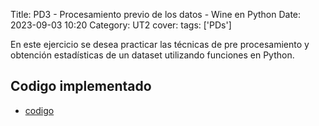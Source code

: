 Title: PD3 - Procesamiento previo de los datos - Wine en Python
Date: 2023-09-03 10:20
Category: UT2
cover:
tags: ['PDs']

En este ejercicio se desea practicar las técnicas de pre procesamiento y obtención
estadísticas de un dataset utilizando funciones en Python.

## Codigo implementado

-   [codigo](https://github.com/gcabrera243/blob/main/content/UT2/PDs/PD3/UT2_PD3.ipynb?raw=true)

